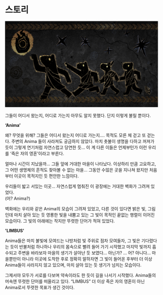 # 스토리

![](<../.gitbook/assets/image (1).png>)

그들이 어디서 왔는지, 어디로 가는지 아무도 알지 못했다. 단지 이렇게 불릴 뿐이다.

**‘Anima’**&#x20;

왜? 무엇을 위해? 그들은 어디서 왔는지 어디로 가는지…. 목적도 모른 체 걷고 또 걷는다. 주변의 Anima 들이 사라져도 궁금하지 않았다. 마치 촛불이 생명을 다하고 꺼져가듯이 그렇게 연기처럼 자연스럽고 당연한 듯… 이 계 다른 이들은 언제부턴가 이런 우리를 ‘죽은 자의 영혼’이라고 부른다.

얼마나 시간이 지났을까… 그들 앞에 거대한 마을이 나타났다. 이상하리 만큼 고요하고, 그 어떤 생명체의 흔적도 찾아볼 수 없는 마을… 그동안 수많은 곳을 지나쳐 왔지만 처음부터 이곳이 목적지인 듯 편안한 느낌이다.

우리들이 밟고 서있는 이곳... 자연스럽게 멈춰진 이 광장에는 거대한 벽화가 그려져 있었다.\
(어? Anima?)&#x20;

벽화에는 우리와 같은 Anima의 모습이 그려져 있었고, 다른 것이 있다면 밝은 빛, 그림인데 마치 살아 있는 듯 영롱한 빛을 내뿜고 있는 그 빛이 목적인  끝없는 행렬이 이어진 모습이다. 그 빛의 아래에는 작지만 뚜렷한 단어가 적혀 있었다.

**'LIMBUS'**

Anima들은 마치 불빛에 모여드는 나방처럼 빛 주위로 점차 모여들자, 그 빛은 기다렸다는 듯이 반불처럼 하나하나 우리의 몸속으로 빨려 들어 가기 시작했고 마지막 빛까지 흡수되고 주변을 바라보자 마을의 생기가 살아난 듯 보였다… 아닌가? … 어? 아니다… 마을뿐만이 아니라 이곳에 도착한 후로 정확히 말하자면 그 빛이 들어온 후부터 더 이상 Anima들이 사라지지 않고 있으며, 마치 살아 있는 듯 생기가 넘치는 모습이다.

그제서야 모두가 서로를 다보며 약속이라도 한 듯이 길을 나서기 시작했다. Anima들의 머속엔 뚜렷한 단어를 떠올리고 있다. “LIMBUS” 더 이상 죽은 자의 영혼이 아닌 Anima로서 뚜렷한 목표가 생긴 것이다.
